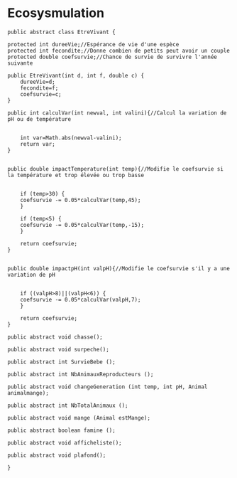 # Ecosysmulation

	public abstract class EtreVivant {

	protected int dureeVie;//Espérance de vie d'une espèce
	protected int fecondite;//Donne combien de petits peut avoir un couple
	protected double coefsurvie;//Chance de survie de survivre l'année suivante

	public EtreVivant(int d, int f, double c) {
		dureeVie=d;
	    fecondite=f;
	    coefsurvie=c;
	}

	public int calculVar(int newval, int valini){//Calcul la variation de pH ou de température  


	    int var=Math.abs(newval-valini);
	    return var;
	}


	public double impactTemperature(int temp){//Modifie le coefsurvie si la température et trop élevée ou trop basse


	    if (temp>30) {
	    coefsurvie -= 0.05*calculVar(temp,45);
	    }

	    if (temp<5) {
	    coefsurvie -= 0.05*calculVar(temp,-15);
	    }

	    return coefsurvie;
	}


	public double impactpH(int valpH){//Modifie le coefsurvie s'il y a une variation de pH


	    if ((valpH>8)||(valpH<6)) {
	    coefsurvie -= 0.05*calculVar(valpH,7);
	    }

	    return coefsurvie;
	}

	public abstract void chasse();

	public abstract void surpeche();

	public abstract int SurvieBebe ();

	public abstract int NbAnimauxReproducteurs ();

	public abstract void changeGeneration (int temp, int pH, Animal animalmange);

	public abstract int NbTotalAnimaux ();

	public abstract void mange (Animal estMange);

	public abstract boolean famine ();

	public abstract void afficheliste();

	public abstract void plafond();

	}
